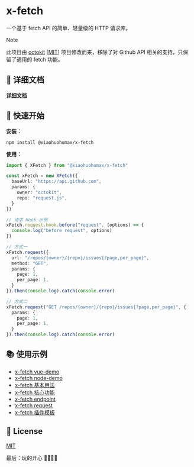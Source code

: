 # x-fetch

一个基于 fetch API 的简单、轻量级的 HTTP 请求库。

> [!NOTE]
> 此项目由 [octokit](https://github.com/octokit) [[MIT](../../licenses/octokit.js/LICENSE)] 项目修改而来，移除了对 Github API 相关的支持，只保留了通用的 fetch 功能。

## 📖 详细文档

[**详细文档**](./packages/x-fetch/README.md)

## 🚀 快速开始

**安装：**

```shell
npm install @xiaohuohumax/x-fetch
```

**使用：**

```typescript
import { XFetch } from "@xiaohuohumax/x-fetch"

const xFetch = new XFetch({
  baseUrl: "https://api.github.com",
  params: {
    owner: "octokit",
    repo: "request.js",
  }
})

// 请求 Hook 示例
xFetch.request.hook.before("request", (options) => {
  console.log("before request", options)
})

// 方式一
xFetch.request({
  url: "/repos/{owner}/{repo}/issues{?page,per_page}",
  method: "GET",
  params: {
    page: 1,
    per_page: 1,
  }
}).then(console.log).catch(console.error)

// 方式二
xFetch.request("GET /repos/{owner}/{repo}/issues{?page,per_page}", {
  params: {
    page: 1,
    per_page: 1,
  }
}).then(console.log).catch(console.error)
```

## 📚 使用示例

+ [x-fetch vue-demo](./examples/vue/)
+ [x-fetch node-demo](./examples/node/)
+ [x-fetch 基本用法](./examples/x-fetch/)
+ [x-fetch 核心功能](./examples/x-fetch-core/)
+ [x-fetch endpoint](./examples/x-fetch-endpoint/)
+ [x-fetch request](./examples/x-fetch-request/)
+ [x-fetch 插件模板](./packages/plugins/plugin-template/)

## 📄 License

[MIT](LICENSE)

最后：玩的开心 🎉🎉🎉🎉
